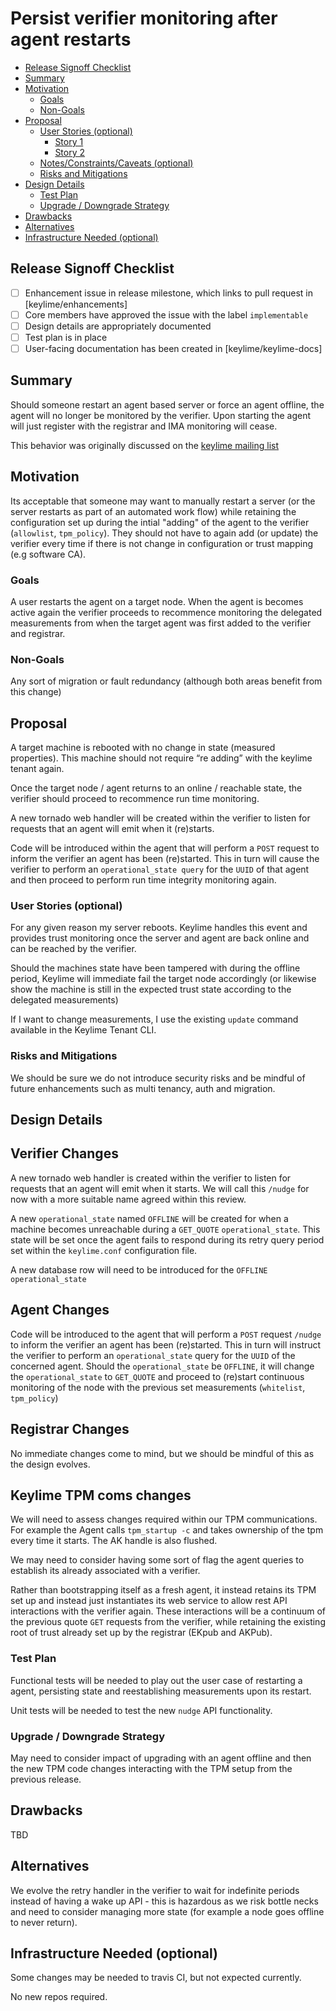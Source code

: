 <!--
**Note:** When your enhancement is complete, all of these comment blocks should be removed.

To get started with this template:

- [ ] **Create an issue in keylime/enhancements**
  When filing an enhancement tracking issue, please ensure to complete all
  fields in that template.  One of the fields asks for a link to the enhancement.  You
  can leave that blank until this enhancement is made a pull request, and then
  go back to the enhancement and add the link.
- [ ] **Make a copy of this template.**
 name it `NNNN-short-descriptive-title`, where `NNNN` is the issue number (with no
  leading-zero padding) assigned to your enhancement above.
- [ ] **Fill out this file as best you can.**
  At minimum, you should fill in the "Summary", and "Motivation" sections.
  These should be easy if you've preflighted the idea of the enhancement with the
  appropriate SIG(s).
- [ ] **Merge early and iterate.**
  Avoid getting hung up on specific details and instead aim to get the goals of
  the enhancement clarified and merged quickly.  The best way to do this is to just
  start with the high-level sections and fill out details incrementally in
  subsequent PRs.
-->
# Persist verifier monitoring after agent restarts

<!--
This is the title of your enhancement.  Keep it short, simple, and descriptive.  A good
title can help communicate what the enhancement is and should be considered as part of
any review.
-->

<!--
A table of contents is helpful for quickly jumping to sections of a enhancement and for
highlighting any additional information provided beyond the standard enhancement
template.
-->

<!-- toc -->
- [Release Signoff Checklist](#release-signoff-checklist)
- [Summary](#summary)
- [Motivation](#motivation)
  - [Goals](#goals)
  - [Non-Goals](#non-goals)
- [Proposal](#proposal)
  - [User Stories (optional)](#user-stories-optional)
    - [Story 1](#story-1)
    - [Story 2](#story-2)
  - [Notes/Constraints/Caveats (optional)](#notesconstraintscaveats-optional)
  - [Risks and Mitigations](#risks-and-mitigations)
- [Design Details](#design-details)
  - [Test Plan](#test-plan)
  - [Upgrade / Downgrade Strategy](#upgrade--downgrade-strategy)
- [Drawbacks](#drawbacks)
- [Alternatives](#alternatives)
- [Infrastructure Needed (optional)](#infrastructure-needed-optional)
<!-- /toc -->

## Release Signoff Checklist

<!--
**ACTION REQUIRED:** In order to merge code into a release, there must be an
issue in [keylime/enhancements] referencing this enhancement and targeting a release**.

For enhancements that make changes to code or processes/procedures in core
Keylime i.e., [keylime/keylime], we require the following Release
Signoff checklist to be completed.

Check these off as they are completed for the Release Team to track. These
checklist items _must_ be updated for the enhancement to be released.
-->

- [ ] Enhancement issue in release milestone, which links to pull request in [keylime/enhancements]
- [ ] Core members have approved the issue with the label `implementable`
- [ ] Design details are appropriately documented
- [ ] Test plan is in place
- [ ] User-facing documentation has been created in [keylime/keylime-docs]

<!--
**Note:** This checklist is iterative and should be reviewed and updated every time this enhancement is being considered for a milestone.
-->

## Summary

<!--
This section is incredibly important for producing high quality user-focused
documentation such as release notes or a development roadmap.  It should be
possible to collect this information before implementation begins in order to
avoid requiring implementers to split their attention between writing release
notes and implementing the feature itself. Reviewers
should help to ensure that the tone and content of the `Summary` section is
useful for a wide audience.

A good summary is probably at least a paragraph in length.
-->

Should someone restart an agent based server or force an agent offline, the
agent will no longer be monitored by the verifier. Upon starting the agent will
just register with the registrar and IMA monitoring will cease.

This behavior was originally discussed on the [keylime mailing list](https://keylime.groups.io/g/main/topic/q_is_an_agent_s_policy/72856684?p=,,,20,0,0,0::recentpostdate%2Fsticky,,,20,2,0,72856684)

## Motivation

<!--
This section is for explicitly listing the motivation, goals and non-goals of
this enhancement.  Describe why the change is important and the benefits to users.
-->

Its acceptable that someone may want to manually restart a server (or the server
restarts as part of an automated work flow) while retaining the configuration
set up during the intial "adding" of the agent to the verifier (`allowlist`,
`tpm_policy`). They should not have to again add (or update) the verifier
every time if there is not change in configuration or trust mapping (e.g software
CA).

### Goals

<!--
List the specific goals of the enhancement.  What is it trying to achieve?  How will we
know that this has succeeded?
-->

A user restarts the agent on a target node. When the agent is becomes active
again the verifier proceeds to recommence monitoring the delegated measurements
from when the target agent was first added to the verifier and registrar.

### Non-Goals

<!--
What is out of scope for this enhancement?  Listing non-goals helps to focus discussion
and make progress.
-->

Any sort of migration or fault redundancy (although both areas benefit from this
change)

## Proposal

<!--
This is where we get down to the specifics of what the proposal actually is.
This should have enough detail that reviewers can understand exactly what
you're proposing, but should not include things like API designs or
implementation.  The "Design Details" section below is for the real
nitty-gritty.
-->

A target machine is rebooted with no change in state (measured properties). This
machine should not require “re adding” with the keylime tenant again.

Once the target node / agent returns to an online / reachable state, the
verifier should proceed to recommence run time monitoring.

A new tornado web handler will be created within the verifier to listen for
requests that an agent will emit when it (re)starts.

Code will be introduced within the agent that will perform a `POST` request to
inform the verifier an agent has been (re)started. This in turn will cause the
verifier to perform an `operational_state query` for the `UUID` of that agent
and then proceed to perform run time integrity monitoring again.

### User Stories (optional)

<!--
Detail the things that people will be able to do if this enhancement is implemented.
Include as much detail as possible so that people can understand the "how" of
the system.  The goal here is to make this feel real for users without getting
bogged down.
-->

For any given reason my server reboots. Keylime handles this event and provides
trust monitoring once the server and agent are back online and can be reached
by the verifier.

Should the machines state have been tampered with during the offline period,
Keylime will immediate fail the target node accordingly (or likewise show the
machine is still in the expected trust state according to the delegated
measurements)

If I want to change measurements, I use the existing `update` command available
in the Keylime Tenant CLI.

### Risks and Mitigations

<!--
What are the risks of this proposal and how do we mitigate.  Think broadly.
For example, consider both security and how this will impact the larger
enhancement ecosystem.

How will security be reviewed and by whom?
-->

We should be sure we do not introduce security risks and be mindful of future
enhancements such as multi tenancy, auth and migration.

## Design Details

<!--
This section should contain enough information that the specifics of your
change are understandable.  This may include API specs (though not always
required) or even code snippets.  If there's any ambiguity about HOW your
proposal will be implemented, this is the place to discuss them.
-->

Verifier Changes
----------------

A new tornado web handler is created within the verifier to listen for requests
that an agent will emit when it starts. We will call this `/nudge` for now with
a more suitable name agreed within this review.

A new `operational_state` named `OFFLINE` will be created for when a machine
becomes unreachable during a `GET_QUOTE` `operational_state`. This state will be
set once the agent fails to respond during its retry query period set within
the `keylime.conf` configuration file.

A new database row will need to be introduced for the `OFFLINE`
`operational_state`

Agent Changes
-------------

Code will be introduced to the agent that will perform a `POST` request
`/nudge` to inform the verifier an agent has been (re)started. This in turn will
instruct the verifier to perform an `operational_state` query for the `UUID` of
the concerned agent. Should the `operational_state` be `OFFLINE`, it will
change the `operational_state` to `GET_QUOTE` and proceed to (re)start continuous
monitoring of the node with the previous set measurements (`whitelist`,
`tpm_policy`)

Registrar Changes
------------------

No immediate changes come to mind, but we should be mindful of this as the
design evolves.

Keylime TPM coms changes
------------------------

We will need to assess changes required within our TPM communications. For
example the Agent calls `tpm_startup -c` and takes ownership of the tpm
every time it starts. The AK handle is also flushed.

We may need to consider having some sort of flag the agent queries to establish
its already associated with a verifier.

Rather than bootstrapping itself as a fresh agent, it instead retains its TPM
set up and instead just instantiates its web service to allow rest API
interactions with the verifier again. These interactions will be a continuum
of the previous quote `GET` requests from the verifier, while retaining the
existing root of trust already set up by the registrar (EKpub and AKPub).

### Test Plan

<!--
**Note:** *Not required until targeted at a release.*

Consider the following in developing a test plan for this enhancement:
- Will there be e2e and integration tests, in addition to unit tests?
- How will it be tested in isolation vs with other components?

No need to outline all of the test cases, just the general strategy.  Anything
that would count as tricky in the implementation and anything particularly
challenging to test should be called out.

All code is expected to have adequate tests (eventually with coverage
expectations).
-->

Functional tests will be needed to play out the user case of restarting a
agent, persisting state and reestablishing measurements upon its restart.

Unit tests will be needed to test the new `nudge` API functionality.

### Upgrade / Downgrade Strategy

<!--
If applicable, how will the component be upgraded and downgraded? Make sure
this is in the test plan.

Consider the following in developing an upgrade/downgrade strategy for this enhancement
-->

May need to consider impact of upgrading with an agent offline and then the new
TPM code changes interacting with the TPM setup from the previous release.

## Drawbacks

<!--
Why should this enhancement _not_ be implemented?
-->

TBD

## Alternatives

<!--
What other approaches did you consider and why did you rule them out?  These do
not need to be as detailed as the proposal, but should include enough
information to express the idea and why it was not acceptable.
-->

We evolve the retry handler in the verifier to wait for indefinite periods
instead of having a wake up API - this is hazardous as we risk bottle necks
and need to consider managing more state (for example a node goes offline to
never return).

## Infrastructure Needed (optional)

<!--
Use this section if you need things infrastructure related specific to your enhancement.  Examples include a
new subproject, repos requested, github webhook, changes to CI (travis).
-->

Some changes may be needed to travis CI, but not expected currently.

No new repos required.
